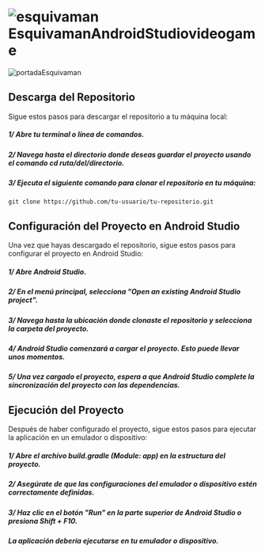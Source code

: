 # ![esquivaman](https://github.com/EduGese/EsquivamanAndroidStudiovideogame/assets/122921699/8fbbb9c1-e9bf-4c6e-af28-37bcd9a9272f) EsquivamanAndroidStudiovideogame

![portadaEsquivaman](https://github.com/EduGese/EsquivamanAndroidStudiovideogame/assets/122921699/f0743c2d-5959-46c0-a561-f7c598e91da0)



## Descarga del Repositorio

  Sigue estos pasos para descargar el repositorio a tu máquina local:

  ##### 1/ Abre tu terminal o línea de comandos.
  
  ##### 2/ Navega hasta el directorio donde deseas guardar el proyecto usando el comando cd ruta/del/directorio.
  
  ##### 3/ Ejecuta el siguiente comando para clonar el repositorio en tu máquina: 
  ```git clone https://github.com/tu-usuario/tu-repositorio.git```
  

## Configuración del Proyecto en Android Studio
  
  Una vez que hayas descargado el repositorio, sigue estos pasos para configurar el proyecto en Android Studio:

   ##### 1/ Abre Android Studio.
  
   ##### 2/ En el menú principal, selecciona "Open an existing Android Studio project".
  
  ##### 3/ Navega hasta la ubicación donde clonaste el repositorio y selecciona la carpeta del proyecto.
  
  ##### 4/ Android Studio comenzará a cargar el proyecto. Esto puede llevar unos momentos.
  
  ##### 5/ Una vez cargado el proyecto, espera a que Android Studio complete la sincronización del proyecto con las dependencias.

## Ejecución del Proyecto
Después de haber configurado el proyecto, sigue estos pasos para ejecutar la aplicación en un emulador o dispositivo:

##### 1/ Abre el archivo build.gradle (Module: app) en la estructura del proyecto.
##### 2/ Asegúrate de que las configuraciones del emulador o dispositivo estén correctamente definidas.
##### 3/ Haz clic en el botón "Run" en la parte superior de Android Studio o presiona Shift + F10.
##### La aplicación debería ejecutarse en tu emulador o dispositivo.
